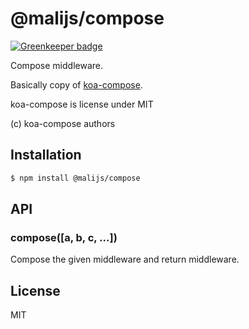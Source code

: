 
# @malijs/compose

[![Greenkeeper badge](https://badges.greenkeeper.io/malijs/mali-compose.svg)](https://greenkeeper.io/)

Compose middleware.

Basically copy of [koa-compose](https://github.com/koajs/compose).

koa-compose is license under MIT

(c) koa-compose authors

## Installation

```sh
$ npm install @malijs/compose
```

## API

### compose([a, b, c, ...])

Compose the given middleware and return middleware.

## License

MIT
